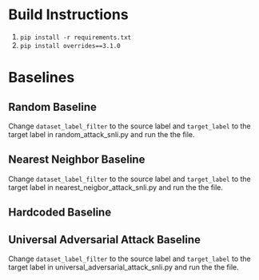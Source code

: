 # Build Instructions

1. `pip install -r requirements.txt`
2. `pip install overrides==3.1.0`

# Baselines

## Random Baseline
Change `dataset_label_filter` to the source label and `target_label` to the target label in random_attack_snli.py and run the the file.

## Nearest Neighbor Baseline
Change `dataset_label_filter` to the source label and `target_label` to the target label in nearest_neigbor_attack_snli.py and run the the file.

## Hardcoded Baseline

## Universal Adversarial Attack Baseline
Change `dataset_label_filter` to the source label and `target_label` to the target label in universal_adversarial_attack_snli.py and run the the file.
